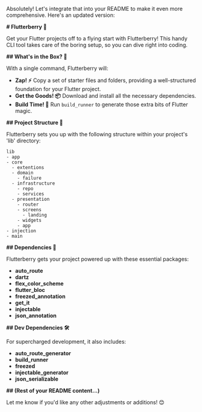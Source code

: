 Absolutely! Let's integrate that into your README to make it even more comprehensive. Here's an updated version:

**# Flutterberry 🍓**

Get your Flutter projects off to a flying start with Flutterberry! This handy CLI tool takes care of the boring setup, so you can dive right into coding.

**## What's in the Box? 🚀**

With a single command, Flutterberry will:

- **Zap! ⚡️** Copy a set of starter files and folders, providing a well-structured foundation for your Flutter project.
- **Get the Goods! 📦** Download and install all the necessary dependencies.
- **Build Time! 🔨** Run `build_runner` to generate those extra bits of Flutter magic.

**## Project Structure 📁**

Flutterberry sets you up with the following structure within your project's 'lib' directory:

```
lib
- app
- core
  - extentions
  - domain
    - failure
  - infrastructure
    - repo
    - services
  - presentation
    - router
    - screens
      - landing
    - widgets
    - app
- injection
- main
```

**## Dependencies 💪**

Flutterberry gets your project powered up with these essential packages:

- **auto_route**
- **dartz**
- **flex_color_scheme**
- **flutter_bloc**
- **freezed_annotation**
- **get_it**
- **injectable**
- **json_annotation**

**## Dev Dependencies 🛠️**

For supercharged development, it also includes:

- **auto_route_generator**
- **build_runner**
- **freezed**
- **injectable_generator**
- **json_serializable**

**## (Rest of your README content...)**

Let me know if you'd like any other adjustments or additions! 😊
